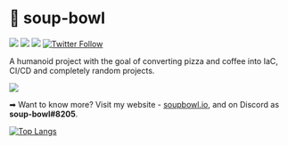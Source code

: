 # 💁 soup-bowl

[![](https://img.shields.io/badge/job-Developer-orange)][site]
[![](https://img.shields.io/badge/version-1994-green)][site]
[![](https://img.shields.io/badge/build-failed-red)][site]
[![Twitter Follow](https://img.shields.io/twitter/follow/TheAlmightyWord)](https://twitter.com/TheAlmightyWord)

A humanoid project with the goal of converting pizza and coffee into IaC, CI/CD and completely random projects.

![][head]

➡ Want to know more? Visit my website - [soupbowl.io][site], and on Discord as **soup-bowl#8205**.

[![Top Langs](https://github-readme-stats.vercel.app/api/top-langs/?username=soup-bowl&layout=compact&theme=dracula)](https://github.com/anuraghazra/github-readme-stats)

[head]: /img/head.png
[site]: https://soupbowl.io
